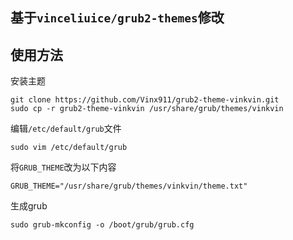 ## 基于`vinceliuice/grub2-themes`修改

## 使用方法

安装主题
```shell
git clone https://github.com/Vinx911/grub2-theme-vinkvin.git
sudo cp -r grub2-theme-vinkvin /usr/share/grub/themes/vinkvin
```

编辑`/etc/default/grub`文件
```shell
sudo vim /etc/default/grub
```

将`GRUB_THEME`改为以下内容
```shell
GRUB_THEME="/usr/share/grub/themes/vinkvin/theme.txt"
```

生成grub
```shell
sudo grub-mkconfig -o /boot/grub/grub.cfg
```
